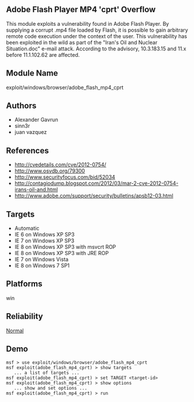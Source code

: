 ## Adobe Flash Player MP4 'cprt' Overflow

This module exploits a vulnerability found in Adobe Flash 
Player. By supplying a corrupt .mp4 file loaded by Flash, it 
is possible to gain arbitrary remote code execution under 
the context of the user. This vulnerability has been 
exploited in the wild as part of the "Iran's Oil and Nuclear 
Situation.doc" e-mail attack. According to the advisory, 
10.3.183.15 and 11.x before 11.1.102.62 are affected.


## Module Name
exploit/windows/browser/adobe_flash_mp4_cprt

## Authors
* Alexander Gavrun
* sinn3r
* juan vazquez


## References
* http://cvedetails.com/cve/2012-0754/
* http://www.osvdb.org/79300
* http://www.securityfocus.com/bid/52034
* http://contagiodump.blogspot.com/2012/03/mar-2-cve-2012-0754-irans-oil-and.html
* http://www.adobe.com/support/security/bulletins/apsb12-03.html



## Targets
* Automatic
* IE 6 on Windows XP SP3
* IE 7 on Windows XP SP3
* IE 8 on Windows XP SP3 with msvcrt ROP
* IE 8 on Windows XP SP3 with JRE ROP
* IE 7 on Windows Vista
* IE 8 on Windows 7 SP1


## Platforms
win

## Reliability
[Normal](https://github.com/rapid7/metasploit-framework/wiki/Exploit-Ranking)

## Demo

```
msf > use exploit/windows/browser/adobe_flash_mp4_cprt
msf exploit(adobe_flash_mp4_cprt) > show targets
   ... a list of targets ...
msf exploit(adobe_flash_mp4_cprt) > set TARGET <target-id>
msf exploit(adobe_flash_mp4_cprt) > show options
   ... show and set options ...
msf exploit(adobe_flash_mp4_cprt) > run
```
    
    